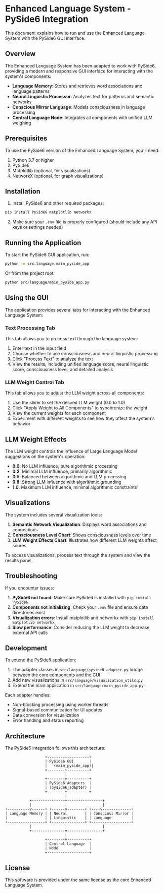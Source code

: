 # Enhanced Language System - PySide6 Integration

This document explains how to run and use the Enhanced Language System with the PySide6 GUI interface.

## Overview

The Enhanced Language System has been adapted to work with PySide6, providing a modern and responsive GUI interface for interacting with the system's components:

- **Language Memory**: Stores and retrieves word associations and language patterns
- **Neural Linguistic Processor**: Analyzes text for patterns and semantic networks
- **Conscious Mirror Language**: Models consciousness in language processing
- **Central Language Node**: Integrates all components with unified LLM weighing

## Prerequisites

To use the PySide6 version of the Enhanced Language System, you'll need:

1. Python 3.7 or higher
2. PySide6
3. Matplotlib (optional, for visualizations)
4. NetworkX (optional, for graph visualizations)

## Installation

1. Install PySide6 and other required packages:

```bash
pip install PySide6 matplotlib networkx
```

2. Make sure your `.env` file is properly configured (should include any API keys or settings needed)

## Running the Application

To start the PySide6 GUI application, run:

```bash
python -m src.language.main_pyside_app
```

Or from the project root:

```bash
python src/language/main_pyside_app.py
```

## Using the GUI

The application provides several tabs for interacting with the Enhanced Language System:

### Text Processing Tab

This tab allows you to process text through the language system:

1. Enter text in the input field
2. Choose whether to use consciousness and neural linguistic processing
3. Click "Process Text" to analyze the text
4. View the results, including unified language score, neural linguistic score, consciousness level, and detailed analysis

### LLM Weight Control Tab

This tab allows you to adjust the LLM weight across all components:

1. Use the slider to set the desired LLM weight (0.0 to 1.0)
2. Click "Apply Weight to All Components" to synchronize the weight
3. View the current weights for each component
4. Experiment with different weights to see how they affect the system's behavior

## LLM Weight Effects

The LLM weight controls the influence of Large Language Model suggestions on the system's operation:

- **0.0**: No LLM influence, pure algorithmic processing
- **0.2**: Minimal LLM influence, primarily algorithmic
- **0.5**: Balanced between algorithmic and LLM processing
- **0.8**: Strong LLM influence with algorithmic grounding
- **1.0**: Maximum LLM influence, minimal algorithmic constraints

## Visualizations

The system includes several visualization tools:

1. **Semantic Network Visualization**: Displays word associations and connections
2. **Consciousness Level Chart**: Shows consciousness levels over time
3. **LLM Weight Effects Chart**: Illustrates how different LLM weights affect scores

To access visualizations, process text through the system and view the results panel.

## Troubleshooting

If you encounter issues:

1. **PySide6 not found**: Make sure PySide6 is installed with `pip install PySide6`
2. **Components not initializing**: Check your `.env` file and ensure data directories exist
3. **Visualization errors**: Install matplotlib and networkx with `pip install matplotlib networkx`
4. **Slow performance**: Consider reducing the LLM weight to decrease external API calls

## Development

To extend the PySide6 application:

1. The adapter classes in `src/language/pyside6_adapter.py` bridge between the core components and the GUI
2. Add new visualizations in `src/language/visualization_utils.py`
3. Extend the main application in `src/language/main_pyside_app.py`

Each adapter handles:
- Non-blocking processing using worker threads
- Signal-based communication for UI updates
- Data conversion for visualization
- Error handling and status reporting

## Architecture

The PySide6 integration follows this architecture:

```
                  +-------------------+
                  | PySide6 GUI       |
                  |   (main_pyside_app)|
                  +--------+----------+
                           |
                  +--------v----------+
                  | PySide6 Adapters  |
                  | (pyside6_adapter) |
                  +--------+----------+
                           |
           +---------------+----------------+
           |               |                |
+----------v------+ +------v--------+ +----v-------------+
| Language Memory | | Neural        | | Conscious Mirror |
|                 | | Linguistic    | | Language         |
+-----------------+ +---------------+ +------------------+
           |               |                |
           +---------------v----------------+
                           |
                  +--------v----------+
                  | Central Language  |
                  | Node              |
                  +-------------------+
```

## License

This software is provided under the same license as the core Enhanced Language System. 